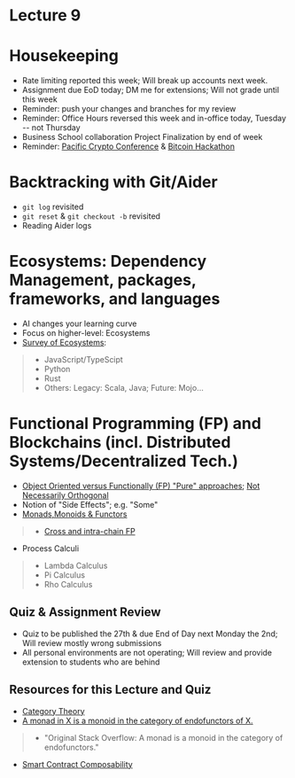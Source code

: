 # Lecture 9

# Housekeeping

- Rate limiting reported this week; Will break up accounts next week.
- Assignment due EoD today; DM me for extensions; Will not grade until this week
- Reminder: push your changes and branches for my review
- Reminder: Office Hours reversed this week and in-office today, Tuesday -- not Thursday
- Business School collaboration Project Finalization by end of week
- Reminder: [Pacific Crypto Conference](https://www.pacificbitcoin.com/) & [Bitcoin Hackathon](https://btcolympics.devpost.com/ )

# Backtracking with Git/Aider

- `git log` revisited
- `git reset` & `git checkout -b` revisited
- Reading Aider logs 

# Ecosystems: Dependency Management, packages, frameworks, and languages

- AI changes your learning curve 
- Focus on higher-level: Ecosystems
- [Survey of Ecosystems](./notes_lec9.md):
> * JavaScript/TypeScipt
> * Python
> * Rust
> * Others: Legacy: Scala, Java; Future: Mojo...

# Functional Programming (FP) and Blockchains (incl. Distributed Systems/Decentralized Tech.)

- [Object Oriented versus Functionally (FP) "Pure" approaches](https://youtu.be/aoE-92Ac4zE?si=0BB3cp2blwqNlfsQ); [Not Necessarily Orthogonal](https://youtu.be/Z84Z1Fi-Hxs?si=1el9l76iq4IhqWqP)
- Notion of "Side Effects";  e.g. "Some"
- [Monads,Monoids & Functors](https://blog.knoldus.com/basic-understanding-of-monads-monoids-and-functor/#:~:text=A%20monad%20can%20be%20seen,in%20the%20case%20of%20lists)
> * [Cross and intra-chain FP](https://medium.com/@mchammond/blockchain-interoperability-319bce3f9105)
- Process Calculi
> * Lambda Calculus
> * Pi Calculus
> * Rho Calculus

## Quiz & Assignment Review

* Quiz to be published the 27th & due End of Day next Monday the 2nd; Will review mostly wrong submissions
* All personal environments are not operating; Will review and provide extension to students who are behind

## Resources for this Lecture and Quiz

* [Category Theory](https://youtu.be/FQYOpD7tv30?si=HzxCfqc3b-YYBagH)
* [A monad in X is a monoid in the category of endofunctors of X.](https://youtu.be/ENo_B8CZNRQ?si=cWHxECf0kGpOkeqJ)
> * "Original Stack Overflow: A monad is a monoid in the category of endofunctors."
* [Smart Contract Composability](https://ethereum.org/en/developers/docs/smart-contracts/composability/)
